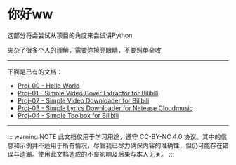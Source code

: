 # 你好ww

这部分将会尝试从项目的角度来尝试讲Python

夹杂了很多个人的理解，需要你擦亮眼睛，不要照单全收

---

下面是已有的文档：

- [Proj-00 - Hello World](./2.2.2.1%20Proj-00/2.2.2.1.1%20Proj-00.md)
- [Proj-01 - Simple Video Cover Extractor for Bilibili](./2.2.2.2%20Proj-01/2.2.2.2.1%20Proj-01.md)
- [Proj-02 - Simple Video Downloader for Bilibili](./2.2.2.3%20Proj-02/2.2.2.3.1%20Proj-02.md)
- [Proj-03 - Simple Lyrics Downloader for Netease Cloudmusic](./2.2.2.4%20Proj-03/2.2.2.4.1%20Proj-03.md)
- [Proj-04 - Simple Toolbox for Bilibili](./2.2.2.5%20Proj-04/2.2.2.5.1%20Proj-04.md)

---

::: warning NOTE
此文档仅用于学习用途，遵守 CC-BY-NC 4.0 协议。其中的信息和示例并不适用于所有情况，尽管我已尽力确保内容的准确性，但仍可能存在错误与遗漏。使用此文档造成的不良影响及后果与本人无关。
:::
